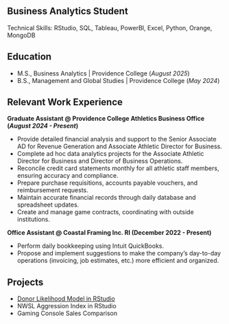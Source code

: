 ## Business Analytics Student
Technical Skills: RStudio, SQL, Tableau, PowerBI, Excel, Python, Orange, MongoDB

## Education
- M.S., Business Analytics | Providence College (*August 2025*)
- B.S., Management and Global Studies | Providence College (*May 2024*)

## Relevant Work Experience
**Graduate Assistant @ Providence College Athletics Business Office (*August 2024 - Present*)**
- Provide detailed financial analysis and support to the Senior Associate AD for Revenue Generation and Associate Athletic Director for Business.
- Complete ad hoc data analytics projects for the Associate Athletic Director for Business and Director of Business Operations.
- Reconcile credit card statements monthly for all athletic staff members, ensuring accuracy and compliance.
- Prepare purchase requisitions, accounts payable vouchers, and reimbursement requests.
- Maintain accurate financial records through daily database and spreadsheet updates.
- Create and manage game contracts, coordinating with outside institutions.

**Office Assistant @ Coastal Framing Inc. RI (December 2022 - Present)**
-  Perform daily bookkeeping using Intuit QuickBooks.
-  Propose and implement suggestions to make the company’s day-to-day operations (invoicing, job estimates, etc.) more efficient and organized.

## Projects
- [Donor Likelihood Model in RStudio](https://github.com/AnnaKalooski/Donor_Likelihood_Model)
- NWSL Aggression Index in RStudio
- Gaming Console Sales Comparison



